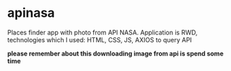 # apinasa
Places finder app with photo from API NASA.
Application is RWD, technologies which I used: 
HTML, CSS, JS, AXIOS to query API

**please remember about this downloading image from api is spend some time**
